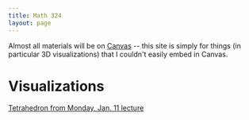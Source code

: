 ```yaml
---
title: Math 324
layout: page
---
```


Almost all materials will be on [Canvas](https://canvas.uw.edu/courses/1460640)
-- this site is simply for things (in particular 3D visualizations) that I
couldn't easily embed in Canvas.

# Visualizations

[Tetrahedron from Monday, Jan. 11 lecture](./tetrahedron.html) 